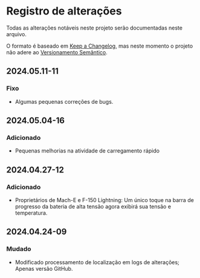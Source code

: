 # Registro de alterações

Todas as alterações notáveis ​​neste projeto serão documentadas neste arquivo.

O formato é baseado em [Keep a Changelog](https://keepachangelog.com/en/1.0.0/), mas neste momento o projeto não adere ao [Versionamento Semântico](https://semver.org/spec/v2.0.0.html).

## 2024.05.11-11
### Fixo
- Algumas pequenas correções de bugs.

## 2024.05.04-16
### Adicionado
- Pequenas melhorias na atividade de carregamento rápido

## 2024.04.27-12
### Adicionado
- Proprietários de Mach-E e F-150 Lightning: Um único toque na barra de progresso da bateria de alta tensão agora exibirá sua tensão e temperatura.

## 2024.04.24-09
### Mudado
- Modificado processamento de localização em logs de alterações; Apenas versão GitHub.

